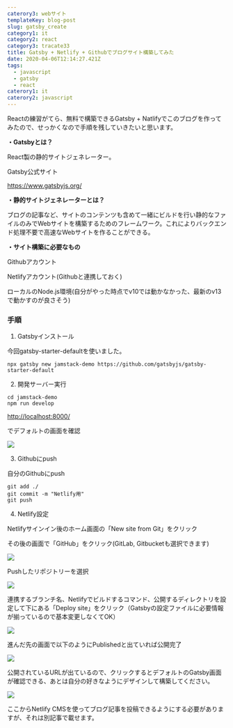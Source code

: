 ```yaml
---
caterory3: webサイト
templateKey: blog-post
slug: gatsby_create
category1: it
category2: react
category3: tracate33
title: Gatsby + Netlify + Githubでブログサイト構築してみた
date: 2020-04-06T12:14:27.421Z
tags:
  - javascript
  - gatsby
  - react
caterory1: it
caterory2: javascript
---
```

Reactの練習がてら、無料で構築できるGatsby + Natlifyでこのブログを作ってみたので、せっかくなので手順を残していきたいと思います。

**・Gatsbyとは？**

React製の静的サイトジェネレーター。

Gatsby公式サイト

<https://www.gatsbyjs.org/>

**・静的サイトジェネレーターとは？**

ブログの記事など、サイトのコンテンツも含めて一緒にビルドを行い静的なファイルのみでWebサイトを構築するためのフレームワーク。これによりバックエンド処理不要で高速なWebサイトを作ることができる。

**・サイト構築に必要なもの**

Githubアカウント

Netlifyアカウント(Githubと連携しておく)

ローカルのNode.js環境(自分がやった時点でv10では動かなかった、最新のv13で動かすのが良さそう)

### **手順**

1. Gatsbyインストール

今回gatsby-starter-defaultを使いました。

```
npx gatsby new jamstack-demo https://github.com/gatsbyjs/gatsby-starter-default
```

2. 開発サーバー実行

```
cd jamstack-demo
npm run develop
```

<http://localhost:8000/>

でデフォルトの画面を確認

![](/images/uploads/スクリーンショット-2020-04-06-22.27.44.png)

3. Githubにpush

自分のGithubにpush

```
git add ./
git commit -m "Netlify用"
git push
```

4. Netlify設定

Netlifyサインイン後のホーム画面の「New site from Git」をクリック

その後の画面で「GitHub」をクリック(GitLab, Gitbucketも選択できます)

![](/images/uploads/スクリーンショット-2020-04-07-7.26.58.png)

Pushしたリポジトリーを選択

![](/images/uploads/スクリーンショット-2020-04-07-7.30.03.png)

連携するブランチ名、Netlifyでビルドするコマンド、公開するディレクトリを設定して下にある「Deploy site」をクリック（Gatsbyの設定ファイルに必要情報が揃っているので基本変更しなくてOK）

![](/images/uploads/スクリーンショット-2020-04-07-7.30.47.png)

進んだ先の画面で以下のようにPublishedと出ていれば公開完了

![](/images/uploads/スクリーンショット-2020-04-07-7.38.48.png)

公開されているURLが出ているので、クリックするとデフォルトのGatsby画面が確認できる、あとは自分の好きなようにデザインして構築してください。

![](/images/uploads/スクリーンショット-2020-04-06-22.27.44.png)

ここからNetlify CMSを使ってブログ記事を投稿できるようにする必要がありますが、それは別記事で載せます。